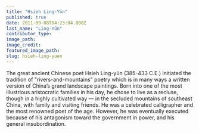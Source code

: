 ```yaml
---
title: "Hsieh Ling-Yün"
published: true
date: 2011-09-08T04:23:04.000Z
last_name: "Ling-Yün"
contributor_type:
image_path:
image_credit:
featured_image_path:
slug: hsieh-ling-yuen
---
```


The great ancient Chinese poet Hsieh Ling-yün (385-433 C.E.) initiated the tradition of "rivers-and-mountains" poetry which is in many ways a written version of China’s grand landscape paintings. Born into one of the most illustrious aristocratic families in his day, he chose to live as a recluse, though in a highly cultivated way –– in the secluded mountains of southeast China, with family and visiting friends. He was a celebrated calligrapher and the most renowned poet of the age. However, he was eventually executed because of his antagonism toward the government in power, and his general insubordination.

